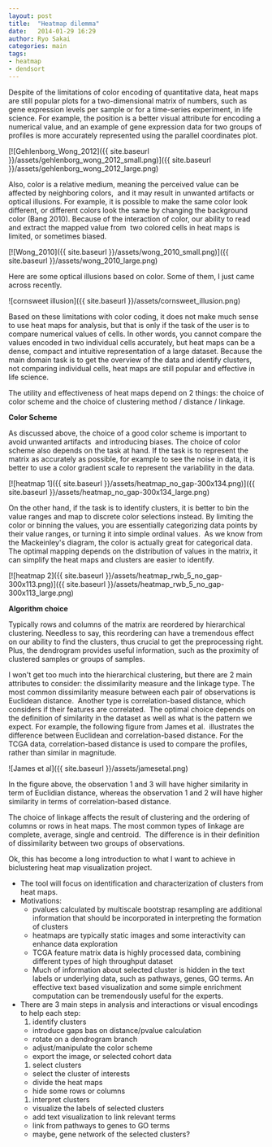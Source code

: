 ```yaml
---
layout: post
title:  "Heatmap dilemma"
date:   2014-01-29 16:29
author: Ryo Sakai
categories: main
tags:
- heatmap
- dendsort
---
```

Despite of the limitations of color encoding of quantitative data, heat maps are still popular plots for a two-dimensional matrix of numbers, such as gene expression levels per sample or for a time-series experiment, in life science. For example, the position is a better visual attribute for encoding a numerical value, and an example of gene expression data for two groups of profiles is more accurately represented using the parallel coordinates plot.

[![Gehlenborg_Wong_2012]({{ site.baseurl }}/assets/gehlenborg_wong_2012_small.png)]({{ site.baseurl }}/assets/gehlenborg_wong_2012_large.png)

Also, color is a relative medium, meaning the perceived value can be affected by neighboring colors,  and it may result in unwanted artifacts or optical illusions. For example, it is possible to make the same color look different, or different colors look the same by changing the background color (Bang 2010). Because of the interaction of color, our ability to read and extract the mapped value from  two colored cells in heat maps is limited, or sometimes biased.

[![Wong_2010]({{ site.baseurl }}/assets/wong_2010_small.png)]({{ site.baseurl }}/assets/wong_2010_large.png)

Here are some optical illusions based on color. Some of them, I just came across recently.

![cornsweet illusion]({{ site.baseurl }}/assets/cornsweet_illusion.png)

Based on these limitations with color coding, it does not make much sense to use heat maps for analysis, but that is only if the task of the user is to compare numerical values of cells. In other words, you cannot compare the values encoded in two individual cells accurately, but heat maps can be a dense, compact and intuitive representation of a large dataset. Because the main domain task is to get the overview of the data and identify clusters, not comparing individual cells, heat maps are still popular and effective in life science.

The utility and effectiveness of heat maps depend on 2 things: the choice of color scheme and the choice of clustering method / distance / linkage.

**Color Scheme**

As discussed above, the choice of a good color scheme is important to avoid unwanted artifacts  and introducing biases. The choice of color scheme also depends on the task at hand. If the task is to represent the matrix as accurately as possible, for example to see the noise in data, it is better to use a color gradient scale to represent the variability in the data.

[![heatmap 1]({{ site.baseurl }}/assets/heatmap_no_gap-300x134.png)]({{ site.baseurl }}/assets/heatmap_no_gap-300x134_large.png)

On the other hand, if the task is to identify clusters, it is better to bin the value ranges and map to discrete color selections instead. By limiting the color or binning the values, you are essentially categorizing data points by their value ranges, or turning it into simple ordinal values.  As we know from the Mackeinley's diagram, the color is actually great for categorical data. The optimal mapping depends on the distribution of values in the matrix, it can simplify the heat maps and clusters are easier to identify.

[![heatmap 2]({{ site.baseurl }}/assets/heatmap_rwb_5_no_gap-300x113.png)]({{ site.baseurl }}/assets/heatmap_rwb_5_no_gap-300x113_large.png)

**Algorithm choice**

Typically rows and columns of the matrix are reordered by hierarchical clustering. Needless to say, this reordering can have a tremendous effect on our ability to find the clusters, thus crucial to get the preprocessing right. Plus, the dendrogram provides useful information, such as the proximity of clustered samples or groups of samples.

I won't get too much into the hierarchical clustering, but there are 2 main attributes to consider: the dissimilarity measure and the linkage type. The most common dissimilarity measure between each pair of observations is Euclidean distance.  Another type is correlation-based distance, which considers if their features are correlated.  The optimal choice depends on the definition of similarity in the dataset as well as what is the pattern we expect. For example, the following figure from James et al.  illustrates the difference between Euclidean and correlation-based distance. For the TCGA data, correlation-based distance is used to compare the profiles, rather than similar in magnitude.

![James et al]({{ site.baseurl }}/assets/jamesetal.png)

In the figure above, the observation 1 and 3 will have higher similarity in term of Euclidian distance, whereas the observation 1 and 2 will have higher similarity in terms of correlation-based distance.

The choice of linkage affects the result of clustering and the ordering of columns or rows in heat maps. The most common types of linkage are complete, average, single and centroid.  The difference is in their definition of dissimilarity between two groups of observations.

Ok, this has become a long introduction to what I want to achieve in biclustering heat map visualization project.

* The tool will focus on identification and characterization of clusters from heat maps.
* Motivations:
  * pvalues calculated by multiscale bootstrap resampling are additional information that should be incorporated in interpreting the formation of clusters
  * heatmaps are typically static images and some interactivity can enhance data exploration
  * TCGA feature matrix data is highly processed data, combining different types of high throughput dataset
  * Much of information about selected cluster is hidden in the text labels or underlying data, such as pathways, genes, GO terms. An effective text based visualization and some simple enrichment computation can be tremendously useful for the experts.
* There are 3 main steps in analysis and interactions or visual encodings to help each step:
  1. identify clusters
    * introduce gaps bas on distance/pvalue calculation
    * rotate on a dendrogram branch
    * adjust/manipulate the color scheme
    * export the image, or selected cohort data
  1. select clusters
    * select the cluster of interests
    * divide the heat maps
    * hide some rows or columns
  1. interpret clusters
    * visualize the labels of selected clusters
    * add text visualization to link relevant terms
    * link from pathways to genes to GO terms
    * maybe, gene network of the selected clusters?
